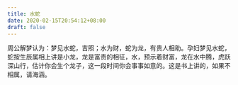 ```yaml
---
title: 水蛇
date: 2020-02-15T20:54:12+08:00
draft: false
---
```


周公解梦认为：梦见水蛇，吉照；水为财，蛇为龙，有贵人相助。孕妇梦见水蛇，蛇按生辰属相上讲是小龙，龙是富贵的相征，水，预示着财富，龙在水中腾，虎跃深山行，估计你会生个龙子，这一段时间你会事事如意的。这是书上讲的，如果不相属，请海涵。